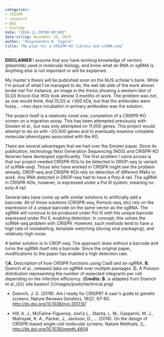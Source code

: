 ```yaml
---
categories:
- CRISPR
- research
- NGS
- biology
date: "2019-11-29T00:00:00Z"
date-string: November 29, 2019
author: "Shayonendra N. Tagore"
title: "My plan for a CRISPR-KO library and scRNA-seq"
---
```


**DISCLAIMER**
I assume that you have working knowledge of vectors (plasmids) used in molecular biology, and know what an RNA or sgRNA is.  Anything else is not important or will be explained.

My master's thesis will be published soon on the NUS scholar's bank.  While I'm proud of what I've managed to do, the wet lab side of the work almost broke me!  For instance, an image in the thesis showing a western blot of DLG5 Knock-Out (KO) took almost 3 months of work.  The problem was not, as one would think, that DLG5 is >300 kDa, but that the antibodies were fussy...  >two days incubation in primary antibodies was the solution.

The project itself is a relatively novel one; completion of a CRISPR-KO screen on a migration assay.  This has been attempted previously with Smolen et al., but was only attempted on 11,000 genes.  This project would attempt to do so with ~20,000 genes and to eventually examine complete molecular phenotypes associated with the KO.

There are several advantages that we had over the Smolen paper.  Since its publication, technology Next Generation Sequencing (NGS) and CRISPR-KO libraries have developed significantly.  The first problem I came across is that our project needed CRISPR-KOs to be detected in DROP-seq (a variant of scRNA-seq).  Those who have worked in CRISPR might see the problem already; DROP-seq and CRISPR-KOs rely on detection of different RNAs to work.  Any RNA detected in DROP-seq had to have a Poly-A tail.  The sgRNA in CRISPR-KOs, however, is expressed under a Pol III system, meaning no poly-A tail.

Several labs have come up with similar solutions to artificially add a barcode.  All of those solutions (CRISPR-seq, Perturb-seq, etc) rely on the expression of a unique barcode on the same vector as the sgRNA.  The sgRNA will continue to be produced under Pol III with the unique barcode expressed under Pol II, enabling detection.  In concept, this solves the scRNA-seq problem with CRISPR.  However, such methods tend to have a high rate of mislabelling, template-switching (during viral packaging), and relatively high noise.

A better solution is in CROP-seq.  The approach does without a barcode and turns the sgRNA itself into a barcode.  Since the original paper, modifications to the paper has enabled a high detection rate.

 ![**A.** Description of how CRISPR functions using Cas9 and an sgRNA.  **B.** Doench et al., released data on sgRNA over multiple passages. **C.** A Poisson distribution representing the number of expected integrants per cell depending on the infection efficiency.  (**Credits:** **B.** is adapted from Doench et al.,)]({{ site.baseurl }}/images/posts/technical.png)

-   Doench, J. G. (2018). Am I ready for CRISPR? A user's guide to
    genetic screens. Nature Reviews Genetics, 19(2),
    67–80. <http://dx.doi.org/10.1038/nrg.2017.97>

-   Hill, A. J., McFaline-Figueroa, Jos\\'e L., Starita, L. M.,
    Gasperini, M. J., Matreyek, K. A., Packer, J., Jackson, D., …
    (2018). On the design of CRISPR-based single-cell molecular
    screens. Nature Methods, (), . <http://dx.doi.org/10.1038/nmeth.4604>
